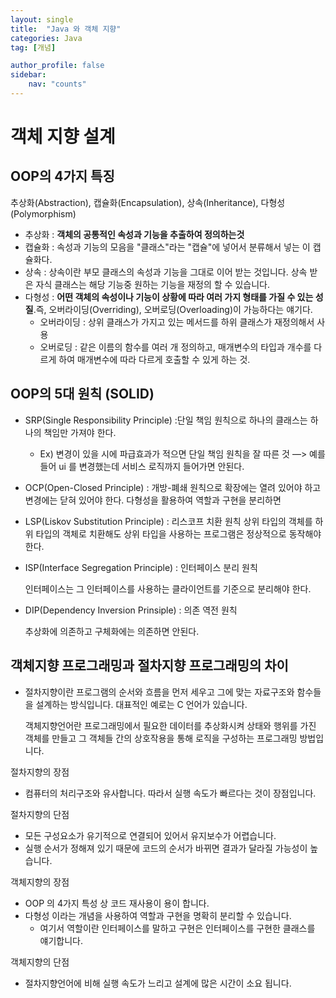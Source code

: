 ```yaml
---
layout: single
title:  "Java 와 객체 지향"
categories: Java
tag: [개념]

author_profile: false
sidebar:
    nav: "counts"
---
```


# 객체 지향 설계

## OOP의 4가지 특징

추상화(Abstraction), 캡슐화(Encapsulation), 상속(Inheritance), 다형성(Polymorphism)

- 추상화 : **객체의 공통적인 속성과 기능을 추출하여 정의하는것**
- 캡슐화 : 속성과 기능의 모음을 "클래스"라는 "캡슐"에 넣어서 분류해서 넣는 이 캡슐화다.
- 상속 : 상속이란 부모 클래스의 속성과 기능을 그대로 이어 받는 것입니다. 상속 받은 자식 클래스는 해당 기능중 원하는 기능을 재정의 할 수 있습니다.
- 다형성 : **어떤 객체의 속성이나 기능이 상황에 따라 여러 가지 형태를 가질 수 있는 성질**.즉, 오버라이딩(Overriding), 오버로딩(Overloading)이 가능하다는 얘기다.
    - 오버라이딩 : 상위 클래스가 가지고 있는 메서드를 하위 클래스가 재정의해서 사용
    - 오버로딩 : 같은 이름의 함수를 여러 개 정의하고, 매개변수의 타입과 개수를 다르게 하여 매개변수에 따라 다르게 호출할 수 있게 하는 것.

## OOP의 5대 원칙 (SOLID)

- SRP(Single Responsibility Principle) :단일 책임 원칙으로 하나의 클래스는 하나의 책임만 가져야 한다.
    - Ex) 변경이 있을 시에 파급효과가 적으면 단일 책임 원칙을 잘 따른 것 —> 예를 들어 ui 를 변경했는데 서비스 로직까지 들어가면 안된다.
- OCP(Open-Closed Principle) : 개방-폐쇄 원칙으로 확장에는 열려 있어야 하고 변경에는 닫혀 있어야 한다. 다형성을 활용하여 역할과 구현을 분리하면
- LSP(Liskov Substitution Principle) : 리스코프 치환 원칙 상위 타입의 객체를 하위 타입의 객체로 치환해도 상위 타입을 사용하는 프로그램은 정상적으로 동작해야 한다.
- ISP(Interface Segregation Principle) : 인터페이스 분리 원칙
    
    인터페이스는 그 인터페이스를 사용하는 클라이언트를 기준으로 분리해야 한다.
    
- DIP(Dependency Inversion Prinsiple) : 의존 역전 원칙
    
    추상화에 의존하고 구체화에는 의존하면 안된다.
 
## 객체지향 프로그래밍과 절차지향 프로그래밍의 차이

- 절차지향이란 프로그램의 순서와 흐름을 먼저 세우고 그에 맞는 자료구조와 함수들을 설계하는 방식입니다. 대표적인 예로는 C 언어가 있습니다.
    
    객체지향언어란 프로그래밍에서 필요한 데이터를 추상화시켜 상태와 행위를 가진 객체를 만들고 그 객체들 간의 상호작용을 통해 로직을 구성하는 프로그래밍 방법입니다.
    

절차지향의 장점

- 컴퓨터의 처리구조와 유사합니다. 따라서 실행 속도가 빠르다는 것이 장점입니다.

절차지향의 단점

- 모든 구성요소가 유기적으로 연결되어 있어서 유지보수가 어렵습니다.
- 실행 순서가 정해져 있기 때문에 코드의 순서가 바뀌면 결과가 달라질 가능성이 높습니다.

객체지향의 장점

- OOP 의 4가지 특성 상 코드 재사용이 용이 합니다.
- 다형성 이라는 개념을 사용하여 역할과 구현을 명확히 분리할 수 있습니다.
    - 여기서 역할이란 인터페이스를 말하고 구현은 인터페이스를 구현한 클래스를 얘기합니다.

객체지향의 단점

- 절차지향언어에 비해 실행 속도가 느리고 설계에 많은 시간이 소요 됩니다.

